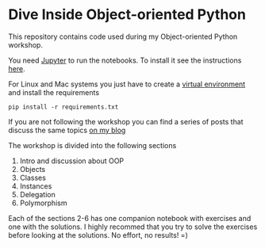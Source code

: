 Dive Inside Object-oriented Python
======================

This repository contains code used during my Object-oriented Python workshop.

You need [Jupyter](https://jupyter.org) to run the notebooks. To install it see the instructions [here](https://jupyter.org/install).

For Linux and Mac systems you just have to create a [virtual environment](https://packaging.python.org/guides/installing-using-pip-and-virtual-environments/) and install the requirements

```
pip install -r requirements.txt
```

If you are not following the workshop you can find a series of posts that discuss the same topics [on my blog](https://www.thedigitalcatonline.com/blog/2014/08/20/python-3-oop-part-1-objects-and-types/)

The workshop is divided into the following sections

1. Intro and discussion about OOP
2. Objects
3. Classes
4. Instances
5. Delegation
6. Polymorphism

Each of the sections 2-6 has one companion notebook with exercises and one with the solutions. I highly recommed that you try to solve the exercises before looking at the solutions. No effort, no results! =)

